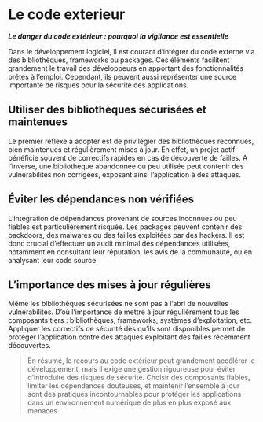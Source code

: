 # Le code exterieur

***Le danger du code extérieur : pourquoi la vigilance est essentielle***

Dans le développement logiciel, il est courant d’intégrer du code externe via des bibliothèques, frameworks ou packages. Ces éléments facilitent grandement le travail des développeurs en apportant des fonctionnalités prêtes à l’emploi. Cependant, ils peuvent aussi représenter une source importante de risques pour la sécurité des applications.

## Utiliser des bibliothèques sécurisées et maintenues

Le premier réflexe à adopter est de privilégier des bibliothèques reconnues, bien maintenues et régulièrement mises à jour. En effet, un projet actif bénéficie souvent de correctifs rapides en cas de découverte de failles. À l’inverse, une bibliothèque abandonnée ou peu utilisée peut contenir des vulnérabilités non corrigées, exposant ainsi l’application à des attaques.

## Éviter les dépendances non vérifiées

L’intégration de dépendances provenant de sources inconnues ou peu fiables est particulièrement risquée. Les packages peuvent contenir des backdoors, des malwares ou des failles exploitées par des hackers. Il est donc crucial d’effectuer un audit minimal des dépendances utilisées, notamment en consultant leur réputation, les avis de la communauté, ou en analysant leur code source.

## L’importance des mises à jour régulières

Même les bibliothèques sécurisées ne sont pas à l’abri de nouvelles vulnérabilités. D’où l’importance de mettre à jour régulièrement tous les composants tiers : bibliothèques, frameworks, systèmes d’exploitation, etc. Appliquer les correctifs de sécurité dès qu’ils sont disponibles permet de protéger l’application contre des attaques exploitant des failles récemment découvertes.

> En résumé, le recours au code extérieur peut grandement accélérer le développement, mais il exige une gestion rigoureuse pour éviter d’introduire des risques de sécurité. Choisir des composants fiables, limiter les dépendances douteuses, et maintenir l’ensemble à jour sont des pratiques incontournables pour protéger les applications dans un environnement numérique de plus en plus exposé aux menaces.